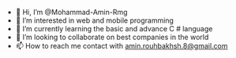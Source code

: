 - 👋 Hi, I’m @Mohammad-Amin-Rmg
- 👀 I’m interested in web and mobile programming
- 🌱 I’m currently learning the basic and advance C # language
- 💞️ I’m looking to collaborate on best companies in the world
- 📫 How to reach me contact with amin.rouhbakhsh.8@gmail.com

<!---
Mohammad-Amin-Rmg/Mohammad-Amin-Rmg is a ✨ special ✨ repository because its `README.md` (this file) appears on your GitHub profile.
You can click the Preview link to take a look at your changes.
--->
